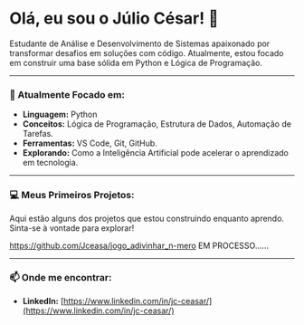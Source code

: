 # Olá, eu sou o Júlio César! 👋

Estudante de Análise e Desenvolvimento de Sistemas apaixonado por transformar desafios em soluções com código. Atualmente, estou focado em construir uma base sólida em Python e Lógica de Programação.

---

### 🚀 Atualmente Focado em:
* **Linguagem:** Python
* **Conceitos:** Lógica de Programação, Estrutura de Dados, Automação de Tarefas.
* **Ferramentas:** VS Code, Git, GitHub.
* **Explorando:** Como a Inteligência Artificial pode acelerar o aprendizado em tecnologia.

---

### 💻 Meus Primeiros Projetos:
Aqui estão alguns dos projetos que estou construindo enquanto aprendo. Sinta-se à vontade para explorar!

https://github.com/Jceasa/jogo_adivinhar_n-mero
EM PROCESSO......

---

### 📫 Onde me encontrar:
* **LinkedIn:** [https://www.linkedin.com/in/jc-ceasar/](https://www.linkedin.com/in/jc-ceasar/)
